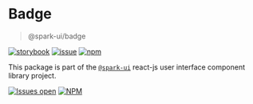 # Badge

> @spark-ui/badge

[![storybook](https://img.shields.io/badge/storybook-black?logo=storybook)](https://sparkui.vercel.app/?path=/docs/components-badge--docs)
[![issue](https://img.shields.io/badge/report%20a%20bug-black?logo=openbugbounty&logoColor=red)](https://github.com/leboncoin/spark-web/issues/new?&projects=4&template=bug-report.yml&assignees=&labels=Component,Component%3A%20badge)
[![npm](https://img.shields.io/npm/dt/%40spark-ui/badge?logo=npm&labelColor=black)](https://www.npmjs.com/package/@spark-ui/badge)

This package is part of the [`@spark-ui`](https://github.com/leboncoin/spark-web) react-js user interface component library project.

[![Issues open](https://img.shields.io/github/issues-search/leboncoin/spark-web?query=is%3Aopen%20label%3A%22Component%3A%20badge%22&logo=openbugbounty&logoColor=red&label=issues%20open&color=red)](https://github.com/leboncoin/spark-web/issues?q=is%3Aopen+label%3Abadge)
[![NPM](https://img.shields.io/npm/l/%40spark-ui%2Fbadge)](https://github.com/leboncoin/spark-web/blob/main/packages/components/badge/LICENSE.md)
